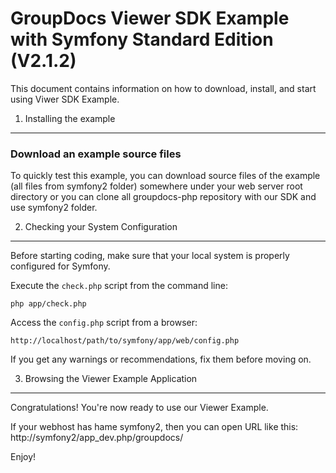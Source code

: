 GroupDocs Viewer SDK Example with Symfony Standard Edition (V2.1.2)
========================

This document contains information on how to download, install, and start
using Viwer SDK Example.

1) Installing the example
----------------------------------


### Download an example source files

To quickly test this example, you can  download source files of the example (all files from symfony2 folder) 
somewhere under your web server root directory or you can clone all groupdocs-php repository with our SDK and use symfony2 folder.


2) Checking your System Configuration
-------------------------------------

Before starting coding, make sure that your local system is properly
configured for Symfony.

Execute the `check.php` script from the command line:

    php app/check.php

Access the `config.php` script from a browser:

    http://localhost/path/to/symfony/app/web/config.php

If you get any warnings or recommendations, fix them before moving on.

3) Browsing the Viewer Example Application
--------------------------------

Congratulations! You're now ready to use our Viewer Example.

If your webhost has hame symfony2, then you can open URL like this:
    http://symfony2/app_dev.php/groupdocs/




Enjoy!

